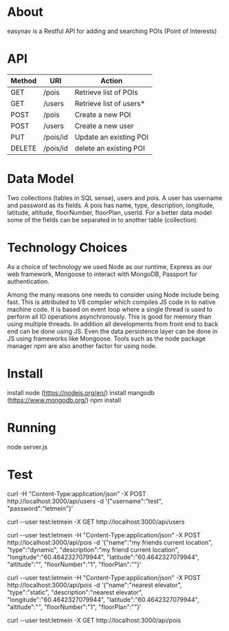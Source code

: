 # About
easynav is a Restful API for adding and searching POIs (Point of Interests)

# API 
|Method   |URI                  |Action                             |
|---------|---------------------|-----------------------------------|
|GET      |/pois                |Retrieve list of POIs              |
|GET      |/users               |Retrieve list of users*            |
|POST     |/pois                |Create a new POI                   |
|POST     |/users               |Create a new user                  |
|PUT      |/pois/id             |Update an existing POI             |
|DELETE   |/pois/id             |delete an existing POI             |

# Data Model
Two collections (tables in SQL sense), users and pois. A user has username 
and password as its fields. A pois has name, type, description, longitude,
latitude, altitude, floorNumber, floorPlan, userId. For a better data model 
some of the fields can be separated in to another table (collection). 

# Technology Choices
As a choice of technology we used Node as our runtime, Express as our web 
framework, Mongoose to interact with MongoDB, Passport for authentication.  

Among the many reasons one needs to consider using Node include being fast. 
This is attributed to V8 compiler which compiles JS code in to native machine 
code. It is based on event loop where a single thread is used to perform all IO 
operations asynchronously. This is good for memory than using multiple threads. 
In addition all developments from front end to back end can be done using JS.
Even the data persistence layer can be done in JS using frameworks like Mongoose.
Tools such as the node package manager npm are also another factor for using node. 


# Install
install node (https://nodejs.org/en/)
install mangodb (https://www.mongodb.org/)
npm install 

# Running 
node server.js

# Test 
curl -H "Content-Type:application/json" -X POST http://localhost:3000/api/users -d '{"username":"test", "password":"letmein"}'

curl --user test:letmein -X GET http://localhost:3000/api/users

curl --user test:letmein -H "Content-Type:application/json" -X POST http://localhost:3000/api/pois -d '{"name":"my friends current location", "type":"dynamic", "description":"my friend current location", "longitude":"60.4642327079944", "latitude":"60.4642327079944", "altitude":"", "floorNumber":"1", "floorPlan":""}'

curl --user test:letmein -H "Content-Type:application/json" -X POST http://localhost:3000/api/pois -d '{"name":"nearest elevator", "type":"static", "description":"nearest elevator", "longitude":"60.4642327079944", "latitude":"60.4642327079944", "altitude":"", "floorNumber":"1", "floorPlan":""}'

curl --user test:letmein -X GET http://localhost:3000/api/pois



